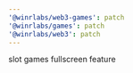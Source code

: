 ```yaml
---
'@winrlabs/web3-games': patch
'@winrlabs/games': patch
'@winrlabs/web3': patch
---
```


slot games fullscreen feature
